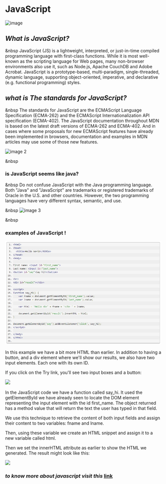 # JavaScript

![image](https://www.experfy.com/blog/wp-content/uploads/2020/07/Untitled-4.png)

## *What is JavaScript?*

&nbsp
JavaScript (JS) is a lightweight, interpreted, or just-in-time compiled programming language with first-class functions. While it is most well-known as the scripting language for Web pages, many non-browser environments also use it, such as Node.js, Apache CouchDB and Adobe Acrobat. JavaScript is a prototype-based, multi-paradigm, single-threaded, dynamic language, supporting object-oriented, imperative, and declarative (e.g. functional programming) styles.




## *what is The standards for JavaScript?*

&nbsp
The standards for JavaScript are the ECMAScript Language Specification (ECMA-262) and the ECMAScript Internationalization API specification (ECMA-402). The JavaScript documentation throughout MDN is based on the latest draft versions of ECMA-262 and ECMA-402. And in cases where some proposals for new ECMAScript features have already been implemented in browsers, documentation and examples in MDN articles may use some of those new features.


![image 2](https://miro.medium.com/max/900/1*IC0WTFi9hrUW2XL-LxHO1w.jpeg)

&nbsp

### **is JavaScript seems like java?**

&nbsp
Do not confuse JavaScript with the Java programming language. Both "Java" and "JavaScript" are trademarks or registered trademarks of Oracle in the U.S. and other countries. However, the two programming languages have very different syntax, semantic, and use.

&nbsp
![image 3](https://codersera.com/blog/wp-content/uploads/2019/05/images-JAVA.png)

&nbsp
### **examples of JavaScript !**

![ex](ex.jpg) 

In this example we have a bit more HTML than earlier. In addition to having a button, and a div element where we'll show our results, we also have two input elements. Each one with its own ID.

If you click on the Try link, you'll see two input boxes and a button:

![](https://code-maven.com/img/input_form.png)

In the JavaScript code we have a function called say_hi. It used the getElementById we have already seen to locate the DOM element representing the input element with the id first_name. The object returned has a method value that will return the text the user has typed in that field.

We use this technique to retrieve the content of both input fields and assign their content to two variables: fname and lname.

Then, using these variable we create an HTML snippet and assign it to a new variable called html.

Then we set the innerHTML attribute as earlier to show the HTML we generated. The result might look like this:

![](https://code-maven.com/img/input_form_and_output.png)


### *to know more about javascript visit this* [link](https://www.w3schools.com/js/default.asp)

